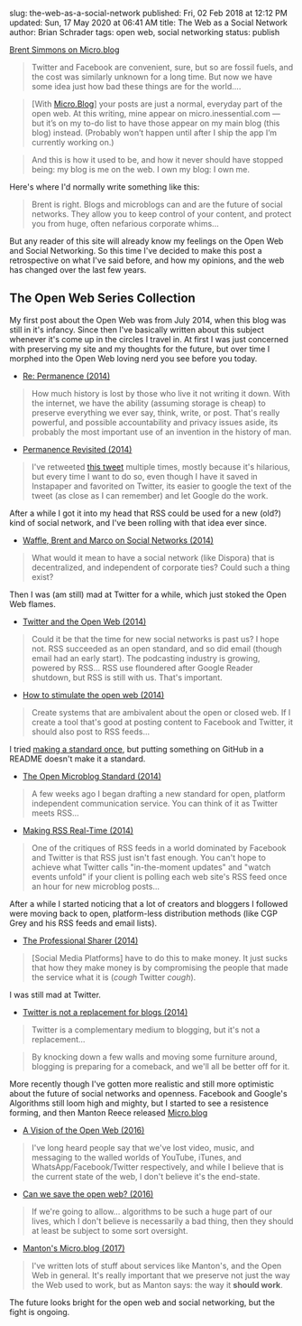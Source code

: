 slug: the-web-as-a-social-network
published: Fri, 02 Feb 2018 at 12:12 PM
updated: Sun, 17 May 2020 at 06:41 AM
title: The Web as a Social Network
author: Brian Schrader
tags: open web, social networking
status: publish

[Brent Simmons on Micro.blog][inessential]

> Twitter and Facebook are convenient, sure, but so are fossil fuels, and the cost was similarly unknown for a long time. But now we have some idea just how bad these things are for the world....

> \[With [Micro.Blog][mb]\] your posts are just a normal, everyday part of the open web. At this writing, mine appear on micro.inessential.com — but it’s on my to-do list to have those appear on my main blog (this blog) instead. (Probably won’t happen until after I ship the app I’m currently working on.)

> And this is how it used to be, and how it never should have stopped being: my blog is me on the web. I own my blog: I own me.

Here's where I'd normally write something like this:

> Brent is right. Blogs and microblogs can and are the future of social networks. They allow you to keep control of your content, and protect you from huge, often nefarious corporate whims...

But any reader of this site will already know my feelings on the Open Web and Social Networking. So this time I've decided to make this post a retrospective on what I've said before, and how my opinions, and the web has changed over the last few years.

## The Open Web Series Collection

My first post about the Open Web was from July 2014, when this blog was still in it's infancy. Since then I've basically written about this subject whenever it's come up in the circles I travel in. At first I was just concerned with preserving my site and my thoughts for the future, but over time I morphed into the Open Web loving nerd you see before you today.

- [Re: Permanence (2014)](/archive/re-permanence/)

> How much history is lost by those who live it not writing it down. With the internet, we have the ability (assuming storage is cheap) to preserve everything we ever say, think, write, or post. That's really powerful, and possible accountability and privacy issues aside, its probably the most important use of an invention in the history of man.

- [Permanence Revisited (2014)](/archive/permanence-revisited/)

>I've retweeted [this tweet](https://twitter.com/gruber/status/1024766035) multiple times, mostly because it's hilarious, but every time I want to do so, even though I have it saved in Instapaper and favorited on Twitter, its easier to google the text of the tweet (as close as I can remember) and let Google do the work.

After a while I got it into my head that RSS could be used for a new (old?) kind of social network, and I've been rolling with that idea ever since.

- [Waffle, Brent and Marco on Social Networks (2014)](/archive/waffle-brent-and-marco-on-social-networks/)

> What would it mean to have a social network (like Dispora) that is decentralized, and independent of corporate ties? Could such a thing exist?

Then I was (am still) mad at Twitter for a while, which just stoked the Open Web flames.

- [Twitter and the Open Web (2014)](/archive/twitter-and-the-open-web/)

> Could it be that the time for new social networks is past us? I hope not. RSS succeeded as an open standard, and so did email (though email had an early start). The podcasting industry is growing, powered by RSS... RSS use floundered after Google Reader shutdown, but RSS is still with us. That's important.

- [How to stimulate the open web (2014)](/archive/how-to-stimulate-the-open-web/)

> Create systems that are ambivalent about the open or closed web. If I create a tool that's good at posting content to Facebook and Twitter, it should also post to RSS feeds...

I tried [making a standard once](https://www.xkcd.com/927/), but putting something on GitHub in a README doesn't make it a standard.

- [The Open Microblog Standard (2014)](/archive/the-open-microblog-standard/)

> A few weeks ago I began drafting a new standard for open, platform independent communication service. You can think of it as Twitter meets RSS...

- [Making RSS Real-Time (2014)](/archive/making-rss-real-time/)

> One of the critiques of RSS feeds in a world dominated by Facebook and Twitter is that RSS just isn't fast enough. You can't hope to achieve what Twitter calls "in-the-moment updates" and "watch events unfold" if your client is polling each web site's RSS feed once an hour for new microblog posts...

After a while I started noticing that a lot of creators and bloggers I followed were moving back to open, platform-less distribution methods (like CGP Grey and his RSS feeds and email lists).

- [The Professional Sharer (2014)](/archive/the-professional-sharer/)

> [Social Media Platforms] have to do this to make money. It just sucks that how they make money is by compromising the people that made the service what it is (*cough* Twitter *cough*).

I was still mad at Twitter.

- [Twitter is not a replacement for blogs (2014)](/archive/twitter-is-not-a-replacement-for-blogs/)

> Twitter is a complementary medium to blogging, but it's not a replacement...

> By knocking down a few walls and moving some furniture around, blogging is preparing for a comeback, and we'll all be better off for it.

More recently though I've gotten more realistic and still more optimistic about the future of social networks and openness. Facebook and Google's Algorithms still loom high and mighty, but I started to see a resistence forming, and then Manton Reece released [Micro.blog](https://micro.blog)

- [A Vision of the Open Web (2016)](/archive/a-vision-of-the-open-web/)

> I've long heard people say that we've lost video, music, and messaging to the walled worlds of YouTube, iTunes, and WhatsApp/Facebook/Twitter respectively, and while I believe that is the current state of the web, I don't believe it's the end-state.

- [Can we save the open web? (2016)](/archive/can-we-save-the-open-web/)

> If we're going to allow... algorithms to be such a huge part of our lives, which I don't believe is necessarily a bad thing, then they should at least be subject to some sort oversight.

- [Manton's Micro.blog (2017)](/archive/mantons-microblog/)

> I've written lots of stuff about services like Manton's, and the Open Web in general. It's really important that we preserve not just the way the Web used to work, but as Manton says: the way it **should work**.

The future looks bright for the open web and social networking, but the fight is ongoing.

[mb]: https://micro.blog
[inessential]: http://inessential.com/2018/02/01/why_micro_blog_is_not_another_app_net
